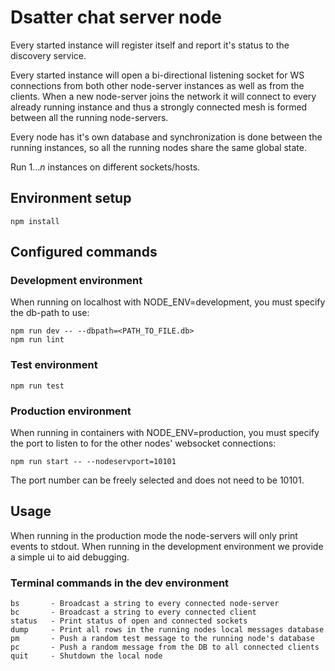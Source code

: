 # Dsatter chat server node
Every started instance will register itself and report it's status to the discovery service.

Every started instance will open a bi-directional listening socket for WS connections from both other node-server instances as well as from the clients. When a new node-server joins the network it will connect to every already running instance and thus a strongly connected mesh is formed between all the running node-servers.

Every node has it's own database and synchronization is done between the running instances, so all the running nodes share the same global state.

Run 1...*n* instances on different sockets/hosts.

## Environment setup
```
npm install
```

## Configured commands
### Development environment
When running on localhost with NODE_ENV=development, you must specify the db-path to use:
```
npm run dev -- --dbpath=<PATH_TO_FILE.db>
npm run lint
```
### Test environment
```
npm run test
```
### Production environment
When running in containers with NODE_ENV=production, you must specify the port to listen to for the other nodes' websocket connections:
```
npm run start -- --nodeservport=10101
```
The port number can be freely selected and does not need to be 10101.


## Usage
When running in the production mode the node-servers will only print events to stdout. When running in the development environment we provide a simple ui to aid debugging.

### Terminal commands in the dev environment
```
bs       - Broadcast a string to every connected node-server
bc       - Broadcast a string to every connected client
status   - Print status of open and connected sockets
dump     - Print all rows in the running nodes local messages database
pm       - Push a random test message to the running node's database
pc       - Push a random message from the DB to all connected clients
quit     - Shutdown the local node
```
